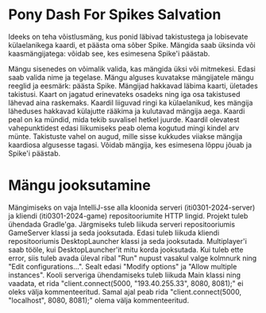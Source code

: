 # Pony Dash For Spikes Salvation

Ideeks on teha võistlusmäng, kus ponid läbivad takistustega ja lobisevate külaelanikega kaardi, et päästa oma sõber Spike. Mängida saab üksinda või kaasmängijatega: võidab see, kes esimesena Spike'i päästab.

Mängu sisenedes on võimalik valida, kas mängida üksi või mitmekesi. Edasi saab valida nime ja tegelase. Mängu alguses kuvatakse mängijatele mängu reeglid ja eesmärk: päästa Spike. Mängijad hakkavad läbima kaarti, ületades takistusi. Kaart on jagatud erinevateks osadeks ning iga osa takistused lähevad aina raskemaks. Kaardil liiguvad ringi ka külaelanikud, kes mängija läheduses hakkavad külajutte rääkima ja kulutavad mängija aega. Kaardi peal on ka mündid, mida tekib suvalisel hetkel juurde. Kaardil olevatest vahepunktidest edasi liikumiseks peab olema kogutud mingi kindel arv münte. Takistuste vahel on augud, mille sisse kukkudes viiakse mängija kaardiosa algusesse tagasi. Võidab mängija, kes esimesena lõppu jõuab ja Spike'i päästab.

# Mängu jooksutamine

Mängimiseks on vaja IntelliJ-sse alla kloonida serveri (iti0301-2024-server) ja kliendi (iti0301-2024-game) repositooriumite HTTP lingid. Projekt tuleb ühendada Gradle'ga. Järgmiseks tuleb liikuda serveri repositooriumis GameServer klassi ja seda jooksutada. Edasi tuleb liikuda kliendi repositooriumis DesktopLauncher klassi ja seda jooksutada. Multiplayer'i saab tööle, kui DesktopLauncher'it mitu korda jooksutada. Kui tuleb ette error, siis tuleb avada üleval ribal "Run" nupust vasakul valge kolmnurk ning "Edit configurations...". Sealt edasi "Modify options" ja "Allow multiple instances". Kooli serveriga ühendamiseks tuleb liikuda Main klassi ning vaadata, et rida "client.connect(5000, "193.40.255.33", 8080, 8081);" ei oleks välja kommenteeritud. Samal ajal peab rida "client.connect(5000, "localhost", 8080, 8081);" olema välja kommenteeritud.